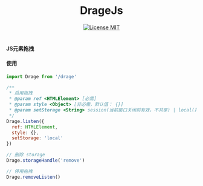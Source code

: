 <div align="center" >
  <h1>DrageJs</h1>
  <a href="http://www.skillnull.com"><img src="http://skillnull.com/others/images/brand/MIT.svg" alt="License MIT"></a>
  <br>
  <br>
</div>

#### JS元素拖拽

#### 使用

```javascript
import Drage from '/drage'

/**
 * 启用拖拽
 * @param ref <HTMLElement> [必需]
 * @param style <Object> [非必需，默认值： {}]
 * @param setStorage <String> session(当前窗口关闭前有效，不共享) | local(持久有效，同源窗口共享)  [非必需，默认值: 'local']
 */
Drage.listen({
  ref: HTMLElement,
  style: {},
  setStorage: 'local'
})

// 删除 storage
Drage.storageHandle('remove')

// 停用拖拽
Drage.removeListen()
```
